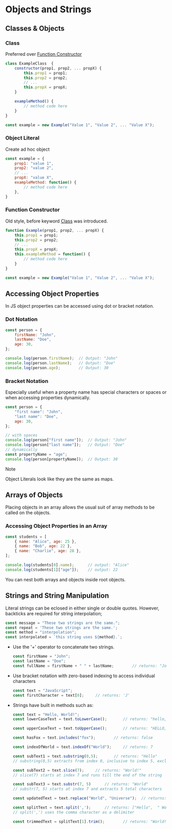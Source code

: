 # Objects and Strings

## Classes & Objects

### Class
Preferred over [Function Constructor](#function-constructor)
```javascript
class ExampleClass  {
    constructor(prop1, prop2, ... propX) {
        this.prop1 = prop1;
        this.prop2 = prop2;
        // ...
        this.propX = propX;
    }

    exampleMethod() {
        // method code here
    }
}

const example = new Example("Value 1", "Value 2", ... "Value X");
```

### Object Literal
Create ad hoc object
```javascript
const example = {
    prop1: "value 1",
    prop2: "value 2",
    // ...
    propX: "value X",
    exampleMethod: function() {
        // method code here
    },
}
```

### Function Constructor
Old style, before keyword [Class](#class) was introduced.
```javascript
function Example(prop1, prop2, ... propX) {
    this.prop1 = prop1;
    this.prop2 = prop2;
    // ...
    this.propX = propX;
    this.exampleMethod = function() {
        // method code here
    }
}

const example = new Example("Value 1", "Value 2", ... "Value X");
```

## Accessing Object Properties

In JS object properties can be accessed using dot or bracket notation.

### Dot Notation

```javascript
const person = {
    firstName: "John",
    lastName: "Doe",
    age: 30,
};

console.log(person.firstName);  // Output: "John"
console.log(person.lastName);   // Output: "Doe"
console.log(person.age);        // Output: 30
```

### Bracket Notation
Especially useful when a property name has special characters or spaces or when accessing properties dynamically.
```javascript
const person = {
    "first name": "John",
    "last name": "Doe",
    age: 30,
};

// with spaces
console.log(person["first name"]);  // Output: "John"
console.log(person["last name"]);   // Output: "Doe"
// dynamically
const propertyName = "age";
console.log(person[propertyName]);  // Output: 30
```

> [!NOTE]
> Object Literals look like they are the same as maps.

## Arrays of Objects

Placing objects in an array allows the usual suit of array methods to be called on the objects.

### Accessing Object Properties in an Array
```javascript
const students = [
    { name: "Alice", age: 25 },
    { name: "Bob", age: 22 },
    { name: "Charlie", age: 28 },
];

console.log(students[0].name);      // output: "Alice"
console.log(students[1]["age"]);    // output: 22
```

You can nest both arrays and objects inside root objects.

## Strings and String Manipulation

Literal strings can be eclosed in either single or double quotes. However, backticks are required for string interpolation;

```javascript
const message = "These two strings are the same.";
const repeat = 'These two strings are the same.';
const method = "interpolation";
const interpolated = `this string uses ${method}.`;
```

- Use the '+' operator to concatenate two strings.
    ```javascript
    const firstName = "John";
    const lastName = "Doe";
    const fullName = firstName + " " + lastName;        // returns: "John Doe"
    ```
- Use bracket notation with zero-based indexing to access individual characters

    ```javascript
    const text = "JavaScript";
    const firstCharacter = text[0];     // returns: 'J'
    ```
- Strings have built in methods such as:
    ```javascript
    const text = "Hello, World!";
    const lowerCaseText = text.toLowerCase();       // returns: "hello, world!"

    const upperCaseText = text.toUpperCase();       // returns: "HELLO, WORLD!"

    const hasFox = text.includes("fox");        // returns: false

    const indexOfWorld = text.indexOf("World");     // returns: 7

    const subText1 = text.substring(0,5);       // returns: "Hello"
    // substring(0,5) extracts from index 0, inclusive to index 5, exclusive

    const subText2 = text.slice(7);     // returns: "World!"
    // slice(7) starts at index 7 and runs till the end of the string

    const subText3 = text.substr(7, 5)      // returns: "World"
    // substr(7, 5) starts at index 7 and extracts 5 total characters

    const updatedText = text.replace("World", "Universe");  // returns: "Hello, Universe"

    const splitText = text.split(',');      // returns: ["Hello",  " World!"]
    // split(',') uses the comma character as a delimiter

    const trimmedText = splitText[1].trim();        // returns: "World!"
    ```
